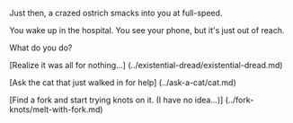 Just then, a crazed ostrich smacks into you at full-speed.

You wake up in the hospital. You see your phone, but it's just out of reach.  

What do you do?

[Realize it was all for nothing...] (../existential-dread/existential-dread.md)

[Ask the cat that just walked in for help] (../ask-a-cat/cat.md)

[Find a fork and start trying knots on it. (I have no idea…)] (../fork-knots/melt-with-fork.md)

